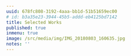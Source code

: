 ```yaml
---
uuid: 678fc808-3192-4aaa-bb1d-51b51659ec00
# id: b3a35e23-3944-45b5-addd-eb4125bd7142
title: Selected Works
published: true
inmenu: true
image: /src/media/img/IMG_20180803_160635.jpg
notes: ''
---
```


